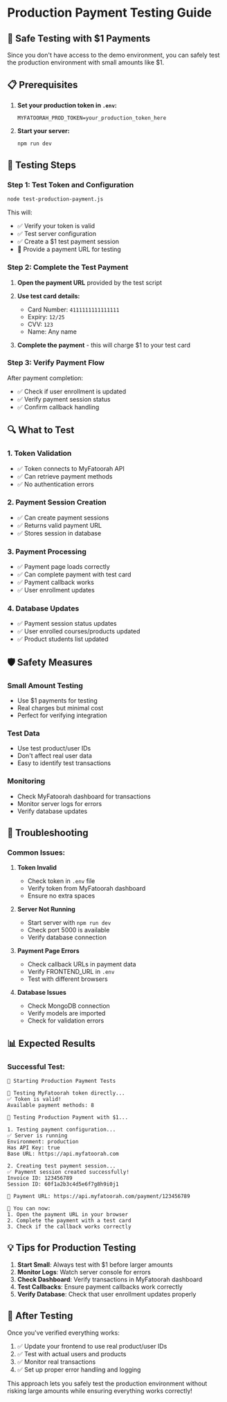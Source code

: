 # Production Payment Testing Guide

## 🧪 Safe Testing with $1 Payments

Since you don't have access to the demo environment, you can safely test the production environment with small amounts like $1.

## 📋 Prerequisites

1. **Set your production token in `.env`:**
   ```env
   MYFATOORAH_PROD_TOKEN=your_production_token_here
   ```

2. **Start your server:**
   ```bash
   npm run dev
   ```

## 🚀 Testing Steps

### Step 1: Test Token and Configuration
```bash
node test-production-payment.js
```

This will:
- ✅ Verify your token is valid
- ✅ Test server configuration
- ✅ Create a $1 test payment session
- 🔗 Provide a payment URL for testing

### Step 2: Complete the Test Payment

1. **Open the payment URL** provided by the test script
2. **Use test card details:**
   - Card Number: `4111111111111111`
   - Expiry: `12/25`
   - CVV: `123`
   - Name: Any name

3. **Complete the payment** - this will charge $1 to your test card

### Step 3: Verify Payment Flow

After payment completion:
- ✅ Check if user enrollment is updated
- ✅ Verify payment session status
- ✅ Confirm callback handling

## 🔍 What to Test

### 1. **Token Validation**
- ✅ Token connects to MyFatoorah API
- ✅ Can retrieve payment methods
- ✅ No authentication errors

### 2. **Payment Session Creation**
- ✅ Can create payment sessions
- ✅ Returns valid payment URL
- ✅ Stores session in database

### 3. **Payment Processing**
- ✅ Payment page loads correctly
- ✅ Can complete payment with test card
- ✅ Payment callback works
- ✅ User enrollment updates

### 4. **Database Updates**
- ✅ Payment session status updates
- ✅ User enrolled courses/products updated
- ✅ Product students list updated

## 🛡️ Safety Measures

### Small Amount Testing
- Use $1 payments for testing
- Real charges but minimal cost
- Perfect for verifying integration

### Test Data
- Use test product/user IDs
- Don't affect real user data
- Easy to identify test transactions

### Monitoring
- Check MyFatoorah dashboard for transactions
- Monitor server logs for errors
- Verify database updates

## 🐛 Troubleshooting

### Common Issues:

1. **Token Invalid**
   - Check token in `.env` file
   - Verify token from MyFatoorah dashboard
   - Ensure no extra spaces

2. **Server Not Running**
   - Start server with `npm run dev`
   - Check port 5000 is available
   - Verify database connection

3. **Payment Page Errors**
   - Check callback URLs in payment data
   - Verify FRONTEND_URL in `.env`
   - Test with different browsers

4. **Database Issues**
   - Check MongoDB connection
   - Verify models are imported
   - Check for validation errors

## 📊 Expected Results

### Successful Test:
```
🚀 Starting Production Payment Tests

🔑 Testing MyFatoorah token directly...
✅ Token is valid!
Available payment methods: 8

🧪 Testing Production Payment with $1...

1. Testing payment configuration...
✅ Server is running
Environment: production
Has API Key: true
Base URL: https://api.myfatoorah.com

2. Creating test payment session...
✅ Payment session created successfully!
Invoice ID: 123456789
Session ID: 60f1a2b3c4d5e6f7g8h9i0j1

🔗 Payment URL: https://api.myfatoorah.com/payment/123456789

📝 You can now:
1. Open the payment URL in your browser
2. Complete the payment with a test card
3. Check if the callback works correctly
```

## 💡 Tips for Production Testing

1. **Start Small**: Always test with $1 before larger amounts
2. **Monitor Logs**: Watch server console for errors
3. **Check Dashboard**: Verify transactions in MyFatoorah dashboard
4. **Test Callbacks**: Ensure payment callbacks work correctly
5. **Verify Database**: Check that user enrollment updates properly

## 🔄 After Testing

Once you've verified everything works:
1. ✅ Update your frontend to use real product/user IDs
2. ✅ Test with actual users and products
3. ✅ Monitor real transactions
4. ✅ Set up proper error handling and logging

This approach lets you safely test the production environment without risking large amounts while ensuring everything works correctly! 